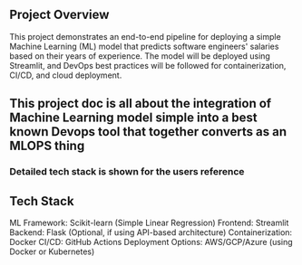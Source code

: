 
## Project Overview
This project demonstrates an end-to-end pipeline for deploying a simple Machine Learning (ML) model that predicts software engineers' salaries based on their years of experience. The model will be deployed using Streamlit, and DevOps best practices will be followed for containerization, CI/CD, and cloud deployment.

## This project doc is all about the integration of Machine Learning model simple into a best known Devops tool that together converts as an MLOPS thing

### Detailed tech stack is shown for the users reference 

## Tech Stack
ML Framework: Scikit-learn (Simple Linear Regression)
Frontend: Streamlit
Backend: Flask (Optional, if using API-based architecture)
Containerization: Docker
CI/CD: GitHub Actions
Deployment Options: AWS/GCP/Azure (using Docker or Kubernetes)